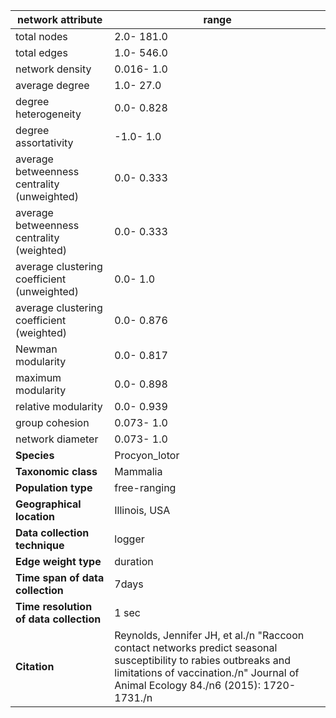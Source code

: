 network attribute|range
---|---
total nodes|2.0- 181.0
total edges|1.0- 546.0
network density|0.016- 1.0
average degree|1.0- 27.0
degree heterogeneity|0.0- 0.828
degree assortativity|-1.0- 1.0
average betweenness centrality (unweighted)|0.0- 0.333
average betweenness centrality (weighted)|0.0- 0.333
average clustering coefficient (unweighted)|0.0- 1.0
average clustering coefficient (weighted)|0.0- 0.876
Newman modularity|0.0- 0.817
maximum modularity|0.0- 0.898
relative modularity|0.0- 0.939
group cohesion|0.073- 1.0
network diameter|0.073- 1.0
**Species**| Procyon_lotor
**Taxonomic class**| Mammalia
**Population type**| free-ranging
**Geographical location**| Illinois, USA
**Data collection technique**| logger
**Edge weight type**| duration
**Time span of data collection**| 7days
**Time resolution of data collection**| 1 sec
**Citation**| Reynolds, Jennifer JH, et al./n "Raccoon contact networks predict seasonal susceptibility to rabies outbreaks and limitations of vaccination./n" Journal of Animal Ecology 84./n6 (2015): 1720-1731./n
